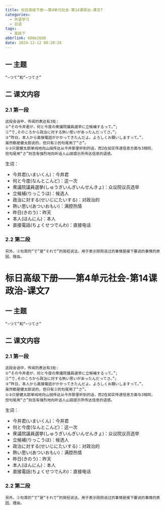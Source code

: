 ```yaml
---
title: 标日高级下册——第4单元社会-第14课政治-课文7
categories:
  - 外语学习
  - 日语
tags:
  - 高级下
abbrlink: 600e26d8
date: 2024-12-12 08:20:28
---
```

## 一 主题

```
“~つて”和“~つてさ”
```

<!--more-->

## 二  课文内容

### 2.1 第一段

```
这段会话中，传闻的表达有3处:
①“その今井君が，何と今度の衆議院議員選举に立候補するって。”;
②“で,そのころから政治に対する熱い思いがあったんだってさ。”;
③“昨日，本人から直接電話がかかってきたんだよ。よろしくお願いしますって。”，
虽然都是健太郎说的，但只有②的句尾用了“さ”。
①③只是健太郎单纯地向山田传达从今井那里听到的话，而2在如实传递信息方面与3相同，
但句尾用“さ”则含有强烈地向听话人山田提示所传达信息的语感。
```

生词：

* 今井君(いまいくん)：今井君
* 何と今度(なんとこんど)：这一次
* 衆議院議員選挙(しゅうぎいんぎいんせんきょ)：众议院议员选举
* 立候補(りっこうほ)：候选人
* 政治に対する(せいじにたいする)：对政治的
* 熱い思い(あついおもい)：满腔热情
* 昨日(きのう)：昨天
* 本人(ほんにん)：本人
* 直接電話(ちょくせつでんわ)：直接电话

### 2.2 第二段

```
另外，②句首的“で”是“それで”的简短说法，用于表示刚刚说过的事情是接下要说的事情的原因、理由。
```

# 标日高级下册——第4单元社会-第14课政治-课文7

## 一 主题

```
“~つて”和“~つてさ”
```

<!--more-->

## 二  课文内容

### 2.1 第一段

```
这段会话中，传闻的表达有3处:
①“その今井君が，何と今度の衆議院議員選举に立候補するって。”;
②“で,そのころから政治に対する熱い思いがあったんだってさ。”;
③“昨日，本人から直接電話がかかってきたんだよ。よろしくお願いしますって。”，
虽然都是健太郎说的，但只有②的句尾用了“さ”。
①③只是健太郎单纯地向山田传达从今井那里听到的话，而2在如实传递信息方面与3相同，
但句尾用“さ”则含有强烈地向听话人山田提示所传达信息的语感。
```

生词：

* 今井君(いまいくん)：今井君
* 何と今度(なんとこんど)：这一次
* 衆議院議員選挙(しゅうぎいんぎいんせんきょ)：众议院议员选举
* 立候補(りっこうほ)：候选人
* 政治に対する(せいじにたいする)：对政治的
* 熱い思い(あついおもい)：满腔热情
* 昨日(きのう)：昨天
* 本人(ほんにん)：本人
* 直接電話(ちょくせつでんわ)：直接电话

### 2.2 第二段

```
另外，②句首的“で”是“それで”的简短说法，用于表示刚刚说过的事情是接下要说的事情的原因、理由。
```

